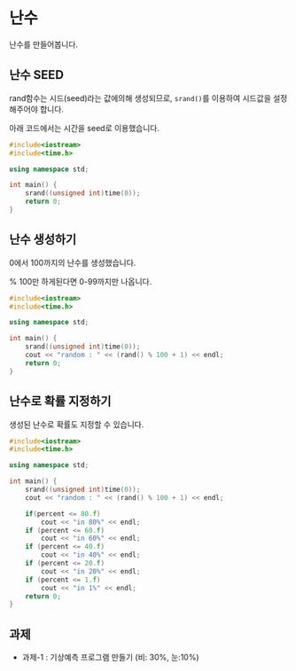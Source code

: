 # 난수

난수를 만들어봅니다.

## 난수 SEED

rand함수는 시드(seed)라는 값에의해 생성되므로, ```srand()```를 이용하여 시드값을 설정해주어야 합니다.

아래 코드에서는 시간을 seed로 이용했습니다.

```c++
#include<iostream>
#include<time.h>

using namespace std;

int main() {
    srand((unsigned int)time(0));
    return 0;
}
```

## 난수 생성하기

0에서 100까지의 난수를 생성했습니다. 

% 100만 하게된다면 0-99까지만 나옵니다.

```c++
#include<iostream>
#include<time.h>

using namespace std;

int main() {
    srand((unsigned int)time(0));
    cout << "random : " << (rand() % 100 + 1) << endl;
    return 0;
}
```

## 난수로 확률 지정하기

생성된 난수로 확률도 지정할 수 있습니다.

```c++
#include<iostream>
#include<time.h>

using namespace std;

int main() {
    srand((unsigned int)time(0));
    cout << "random : " << (rand() % 100 + 1) << endl;

    if(percent <= 80.f)
        cout << "in 80%" << endl;
    if (percent <= 60.f)
        cout << "in 60%" << endl;
    if (percent <= 40.f)
        cout << "in 40%" << endl;
    if (percent <= 20.f)
        cout << "in 20%" << endl;
    if (percent <= 1.f)
        cout << "in 1%" << endl;
    return 0;
}
```

## 과제

* 과제-1 : 기상예측 프로그램 만들기 (비: 30%, 눈:10%)